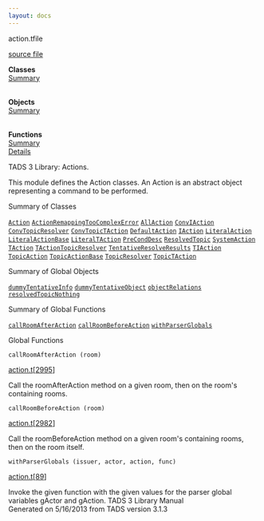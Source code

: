 ```yaml
---
layout: docs
---
```

<span class="title">action.t</span><span class="type">file</span>

[source file](../source/action.t.html)

**Classes**  
[Summary](#_ClassSummary_)  
 

**Objects**  
[Summary](#_ObjectSummary_)  
 

**Functions**  
[Summary](#_FunctionSummary_)  
[Details](#_Functions_)



TADS 3 Library: Actions.

This module defines the Action classes. An Action is an abstract object
representing a command to be performed.



<span id="_ClassSummary_"></span>



<span class="hdln">Summary of Classes</span>  



[`Action`](../object/Action.html) [`ActionRemappingTooComplexError`](../object/ActionRemappingTooComplexError.html) [`AllAction`](../object/AllAction.html) [`ConvIAction`](../object/ConvIAction.html) [`ConvTopicResolver`](../object/ConvTopicResolver.html) [`ConvTopicTAction`](../object/ConvTopicTAction.html) [`DefaultAction`](../object/DefaultAction.html) [`IAction`](../object/IAction.html) [`LiteralAction`](../object/LiteralAction.html) [`LiteralActionBase`](../object/LiteralActionBase.html) [`LiteralTAction`](../object/LiteralTAction.html) [`PreCondDesc`](../object/PreCondDesc.html) [`ResolvedTopic`](../object/ResolvedTopic.html) [`SystemAction`](../object/SystemAction.html) [`TAction`](../object/TAction.html) [`TActionTopicResolver`](../object/TActionTopicResolver.html) [`TentativeResolveResults`](../object/TentativeResolveResults.html) [`TIAction`](../object/TIAction.html) [`TopicAction`](../object/TopicAction.html) [`TopicActionBase`](../object/TopicActionBase.html) [`TopicResolver`](../object/TopicResolver.html) [`TopicTAction`](../object/TopicTAction.html)
<span id="_ObjectSummary_"></span>



<span class="hdln">Summary of Global Objects</span>  



[`dummyTentativeInfo`](../object/dummyTentativeInfo.html) [`dummyTentativeObject`](../object/dummyTentativeObject.html) [`objectRelations`](../object/objectRelations.html) [`resolvedTopicNothing`](../object/resolvedTopicNothing.html)
<span id="FunctionSummary_"></span>



<span class="hdln">Summary of Global Functions</span>  



[`callRoomAfterAction`](#callRoomAfterAction) [`callRoomBeforeAction`](#callRoomBeforeAction) [`withParserGlobals`](#withParserGlobals)

<span id="_Functions_"></span>



<span class="hdln">Global Functions</span>  



<span id="callRoomAfterAction"></span>

`callRoomAfterAction (room)`

[action.t](../file/action.t.html)\[[2995](../source/action.t.html#2995)\]



Call the roomAfterAction method on a given room, then on the room's
containing rooms.



<span id="callRoomBeforeAction"></span>

`callRoomBeforeAction (room)`

[action.t](../file/action.t.html)\[[2982](../source/action.t.html#2982)\]



Call the roomBeforeAction method on a given room's containing rooms,
then on the room itself.



<span id="withParserGlobals"></span>

`withParserGlobals (issuer, actor, action, func)`

[action.t](../file/action.t.html)\[[89](../source/action.t.html#89)\]



Invoke the given function with the given values for the parser global
variables gActor and gAction.
TADS 3 Library Manual  
Generated on 5/16/2013 from TADS version 3.1.3


